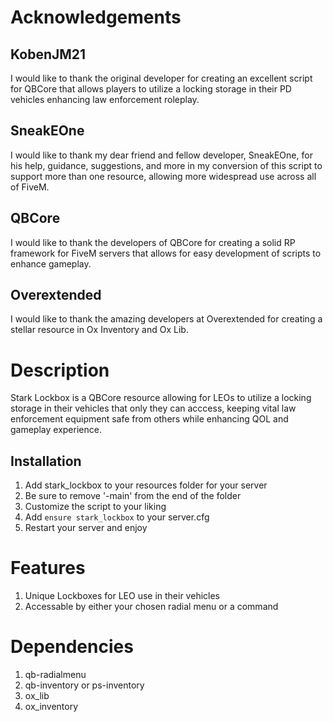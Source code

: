 # Acknowledgements

## KobenJM21
I would like to thank the original developer for creating an excellent script for QBCore that allows players to utilize a locking storage in their PD vehicles enhancing law enforcement roleplay.

## SneakEOne
I would like to thank my dear friend and fellow developer, SneakEOne, for his help, guidance, suggestions, and more in my conversion of this script to support more than one resource, allowing more widespread use across all of FiveM.

## QBCore
I would like to thank the developers of QBCore for creating a solid RP framework for FiveM servers that allows for easy development of scripts to enhance gameplay.

## Overextended
I would like to thank the amazing developers at Overextended for creating a stellar resource in Ox Inventory and Ox Lib.

# Description
Stark Lockbox is a QBCore resource allowing for LEOs to utilize a locking storage in their vehicles that only they can acccess, keeping vital law enforcement equipment safe from others while enhancing QOL and gameplay experience.

## Installation
1. Add stark_lockbox to your resources folder for your server
2. Be sure to remove '-main' from the end of the folder
3. Customize the script to your liking
4. Add ```ensure stark_lockbox``` to your server.cfg
5. Restart your server and enjoy

# Features
1. Unique Lockboxes for LEO use in their vehicles
2. Accessable by either your chosen radial menu or a command

# Dependencies
1. qb-radialmenu
2. qb-inventory or ps-inventory
3. ox_lib
4. ox_inventory